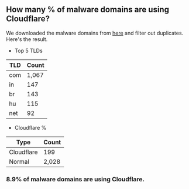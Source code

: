 ## How many % of malware domains are using Cloudflare?


We downloaded the malware domains from [here](https://urlhaus.abuse.ch) and filter out duplicates.
Here's the result.


[//]: # (start replacement)


- Top 5 TLDs

| TLD | Count |
| --- | --- |
| com | 1,067 |
| in | 147 |
| br | 143 |
| hu | 115 |
| net | 92 |


- Cloudflare %

| Type | Count |
| --- | --- |
| Cloudflare | 199 |
| Normal | 2,028 |


### 8.9% of malware domains are using Cloudflare.